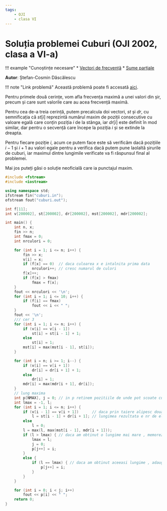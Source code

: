 ```yaml
---
tags:
    - OJI
    - clasa VI
---
```


# Soluția problemei Cuburi (OJI 2002, clasa a VI-a)

!!! example "Cunoștințe necesare"
    * [Vectori de frecvență](https://edu.roalgo.ro/usor/frequency-arrays/)
    * [Sume parțiale](https://edu.roalgo.ro/usor/partial-sums/)

**Autor**: Ștefan-Cosmin Dăscălescu

!!! note "Link problemă"
    Această problemă poate fi accesată [aici](https://kilonova.ro/problems/704/).

Pentru primele două cerințe, vom afla frecvența maximă a unei valori din șir, precum și care sunt valorile care au acea frecvență maximă. 

Pentru cea de-a treia cerință, putem precalcula doi vectori, $st$ și $dr$, cu semnificația că $st[i]$ reprezintă numărul maxim de poziții consecutive cu valoare egală care conțin poziția $i$ de la stânga, iar $dr[i]$ este definit în mod similar, dar pentru o secvență care începe la poziția $i$ și se extinde la dreapta.

Pentru fiecare poziție $i$, acum ce putem face este să verificăm dacă pozițiile $i-1$ și $i+1$ au valori egale pentru a verifica dacă putem pune laolaltă șirurile de cuburi, iar maximul dintre lungimile verificate va fi răspunsul final al problemei. 

Mai jos puteți găsi o soluție neoficială care ia punctajul maxim.

```cpp
#include <fstream>
#include <iostream>

using namespace std;
ifstream fin("cuburi.in");
ofstream fout("cuburi.out");

int f[11];
int v[200002], st[200002], dr[200002], mst[200002], mdr[200002];

int main() {
    int n, x;
    fin >> n;
    int fmax = 0;
    int nrculori = 0;

    for (int i = 1; i <= n; i++) {
        fin >> x;
        v[i] = x;
        if (f[x] == 0)  // daca culoarea x e intalnita prima data
            nrculori++; // cresc numarul de culori
        f[x]++;
        if (f[x] > fmax)
            fmax = f[x];
    }
    fout << nrculori << '\n';
    for (int i = 1; i <= 10; i++) {
        if (f[i] == fmax)
            fout << i << " ";
    }
    fout << '\n';
    /// cer 3
    for (int i = 1; i <= n; i++) {
        if (v[i] == v[i - 1])
            st[i] = st[i - 1] + 1;
        else
            st[i] = 1;
        mst[i] = max(mst[i - 1], st[i]);
    }

    for (int i = n; i >= 1; i--) {
        if (v[i] == v[i + 1])
            dr[i] = dr[i + 1] + 1;
        else
            dr[i] = 1;
        mdr[i] = max(mdr[i + 1], dr[i]);
    }
    // lung maxima
    int p[NMAX], j = 0; // in p retinem pozitiile de unde pot scoate cuburi pt a obtine lmax
    int lmax = -1, l;
    for (int i = 1; i <= n; i++) {
        if (v[i - 1] == v[i + 1])      // daca prin taiere alipesc doua siruri cu aceleasi elemente
            l = st[i - 1] + dr[i + 1]; // lungimea rezultata e nr de elem egale de la stanga, resp de la dr
        else
            l = 0;
        l = max(l, max(mst[i - 1], mdr[i + 1]));
        if (l > lmax) { // daca am obtinut o lungime mai mare , memorez poz elem de taiat, prima in vect p
            lmax = l;
            j = 0;
            p[j++] = i;
        } 
        else {
            if (l == lmax) { // daca am obtinut aceeasi lungime , adaugam la lungimea existenta
                p[j++] = i;
            }
        }
    }

    for (int i = 0; i < j; i++)
        fout << p[i] << " ";
    return 0;
}
```